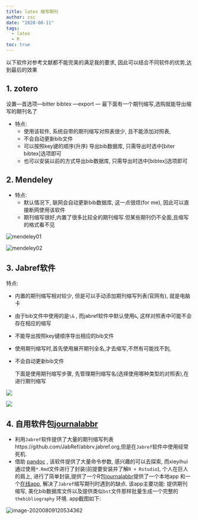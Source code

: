 ```yaml
---
title: latex 缩写期刊
author: zsc
date: "2020-08-11"
tags:
  - latex
  - R
toc: true
---
```


以下软件对参考文献都不能完美的满足我的要求, 因此可以结合不同软件的优势,达到最后的效果

## 1. zotero

设置—首选项—bitter bibtex —export — 最下面有一个期刊缩写,选购就能导出缩写的期刊名了

- 特点: 
	- 使用该软件, 系统自带的期刊缩写对照表很少, 且不能添加对照表,
	- 不会自动更新bib文件
	- 可以按照key键的顺序(升序) 导出bib数据库, 只需导出时选中[biter bibtex]选项即可
	- 也可以安装以前的方式导出bib数据库, 只需导出时选中[bibtex]选项即可

## 2. Mendeley

- 特点: 
	- 默认情况下, 联网会自动更新bib数据库, 这一点很烦(for me), 因此可以直接断网使用该软件
	- 期刊缩写很好,内置了很多比较全的期刊缩写.但某些期刊仍不全面,且缩写的格式看不见

![mendeley01](https://gitee.com/zscqsmy/blogimg/raw/master/img/mendeley01.png)



![mendeley02](https://gitee.com/zscqsmy/blogimg/raw/master/img/mendeley02.png)

## 3. Jabref软件

特点:

- 内置的期刊缩写相对较少, 但是可以手动添加期刊缩写列表(官网有), 就是电脑卡

- 由于bib文件中使用的是`\&` , 而jabref软件中默认使用`&`,  这样对照表中可能不会存在相应的缩写

- 不能导出按照key键顺序导出相应的bib文件

- 使用期刊缩写时,首先使用展开期刊全名,才去缩写,不然有可能找不到, 

- 不会自动更新bib文件

	下面是使用期刊缩写步骤, 先管理期刊缩写名(选择使用哪种类型的对照表),在进行期刊缩写

![](https://gitee.com/zscqsmy/blogimg/raw/master/img/01.png)

![](https://gitee.com/zscqsmy/blogimg/raw/master/img/02.png)

## 4. 自用软件包[journalabbr](https://github.com/zoushucai/journalabbr)

- 利用`Jabref`软件提供了大量的期刊缩写列表https://github.com/JabRef/abbrv.jabref.org,但是在`Jabref`软件中使用经常死机.
- 借助 [pandoc](https://www.pandoc.org/) , 该软件提供了大量命令参数, 感兴趣的可以去探索,  而xieyihui 通过使用`*.Rmd`文件进行了封装(前提要安装并了解`R + Rstudio`),  个人在巨人的肩上, 进行了简单封装,提供了一个R包[journalabbr](https://github.com/zoushucai/journalabbr)提供了一个本地app 和一个[在线app](https://zoushucai.shinyapps.io/shiny_cankaowenxian/), 解决了`Jabref`缩写期刊时遇到的缺点. 该app主要功能: 提供期刊缩写, 美化bib数据库文件以及提供类似`bst`文件那样批量生成一个完整的 ` thebibliography ` 环境. app截图如下:


![image-20200809120534362](https://gitee.com/zscqsmy/blogimg/raw/master/img/2020081513image-20200809120534362.png)

